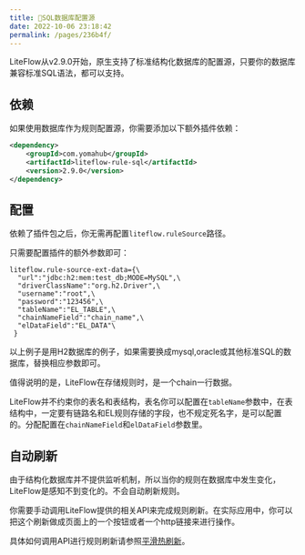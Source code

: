```yaml
---
title: 📘SQL数据库配置源
date: 2022-10-06 23:18:42
permalink: /pages/236b4f/
---
```


LiteFlow从v2.9.0开始，原生支持了标准结构化数据库的配置源，只要你的数据库兼容标准SQL语法，都可以支持。

## 依赖

如果使用数据库作为规则配置源，你需要添加以下额外插件依赖：

```xml
<dependency>
    <groupId>com.yomahub</groupId>
    <artifactId>liteflow-rule-sql</artifactId>
    <version>2.9.0</version>
</dependency>
```

## 配置

依赖了插件包之后，你无需再配置`liteflow.ruleSource`路径。

只需要配置插件的额外参数即可：

```properties
liteflow.rule-source-ext-data={\
  "url":"jdbc:h2:mem:test_db;MODE=MySQL",\
  "driverClassName":"org.h2.Driver",\
  "username":"root",\
  "password":"123456",\
  "tableName":"EL_TABLE",\
  "chainNameField":"chain_name",\
  "elDataField":"EL_DATA"\
 }
```

以上例子是用H2数据库的例子，如果需要换成mysql,oracle或其他标准SQL的数据库，替换相应参数即可。

值得说明的是，LiteFlow在存储规则时，是一个chain一行数据。

LiteFlow并不约束你的表名和表结构，表名你可以配置在`tableName`参数中，在表结构中，一定要有链路名和EL规则存储的字段，也不规定死名字，是可以配置的。分配配置在`chainNameField`和`elDataField`参数里。

## 自动刷新

由于结构化数据库并不提供监听机制，所以当你的规则在数据库中发生变化，LiteFlow是感知不到变化的。不会自动刷新规则。

你需要手动调用LiteFlow提供的相关API来完成规则刷新。在实际应用中，你可以把这个刷新做成页面上的一个按钮或者一个http链接来进行操作。

具体如何调用API进行规则刷新请参照[平滑热刷新](/pages/204d71/)。